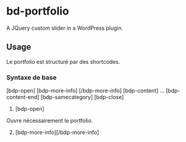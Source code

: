 # bd-portfolio

A JQuery custom slider in a WordPress plugin.

## Usage

Le portfolio est structuré par des shortcodes.

### Syntaxe de base

[bdp-open]
[bdp-more-info]
[/bdp-more-info]
[bdp-content]
...
[bdp-content-end]
[bdp-samecategory]
[bdp-close]

1. [bdp-open]

Ouvre nécessairement le portfolio.

2. [bdp-more-info][/bdp-more-info]
